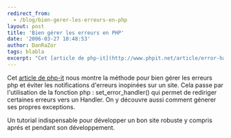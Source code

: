 ```yaml
---
redirect_from:
  - /blog/bien-gerer-les-erreurs-en-php
layout: post
title: 'Bien gérer les erreurs en PHP'
date: '2006-03-27 10:48:53'
author: DanRaZor
tags: blabla
excerpt: "Cet [article de php-it](http://www.phpit.net/article/error-handling-php/) nous montre la méthode pour bien gérer les erreurs php et éviter les notifications d'erreurs inopinées sur un site.     \nCela passe par l'utilisation de la fonction php : set_error_handler() qui permet de rediriger certaines erreurs vers un Handler.   On y découvre aussi      …"
---
```


Cet [article de php-it](http://www.phpit.net/article/error-handling-php/) nous montre la méthode pour bien gérer les erreurs php et éviter les notifications d'erreurs inopinées sur un site.
Cela passe par l'utilisation de la fonction php : set_error_handler() qui permet de rediriger certaines erreurs vers un Handler.   On y découvre aussi comment génerer ses propres exceptions.

Un tutorial indispensable pour développer un bon site robuste y compris aprés et pendant son développement.
